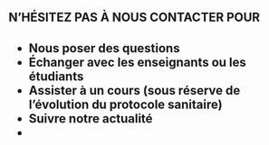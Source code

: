 <h2> N’HÉSITEZ PAS À NOUS CONTACTER POUR <h2>

<ul>
<li> Nous poser des questions </li>
<li> Échanger avec les enseignants  ou les étudiants </li>
<li> Assister à un cours (sous réserve  de l’évolution du protocole sanitaire) </li>
<li> Suivre notre actualité <li>
</ul>
